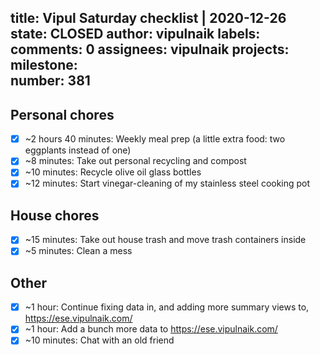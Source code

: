 title:	Vipul Saturday checklist | 2020-12-26
state:	CLOSED
author:	vipulnaik
labels:	
comments:	0
assignees:	vipulnaik
projects:	
milestone:	
number:	381
--
## Personal chores

- [x] ~2 hours 40 minutes: Weekly meal prep (a little extra food: two eggplants instead of one)
- [x] ~8 minutes: Take out personal recycling and compost
- [x] ~10 minutes: Recycle olive oil glass bottles
- [x] ~12 minutes: Start vinegar-cleaning of my stainless steel cooking pot

## House chores

- [x] ~15 minutes: Take out house trash and move trash containers inside
- [x] ~5 minutes: Clean a mess 

## Other

- [x] ~1 hour: Continue fixing data in, and adding more summary views to, https://ese.vipulnaik.com/
- [x] ~1 hour: Add a bunch more data to  https://ese.vipulnaik.com/
- [x] ~10 minutes: Chat with an old friend 
